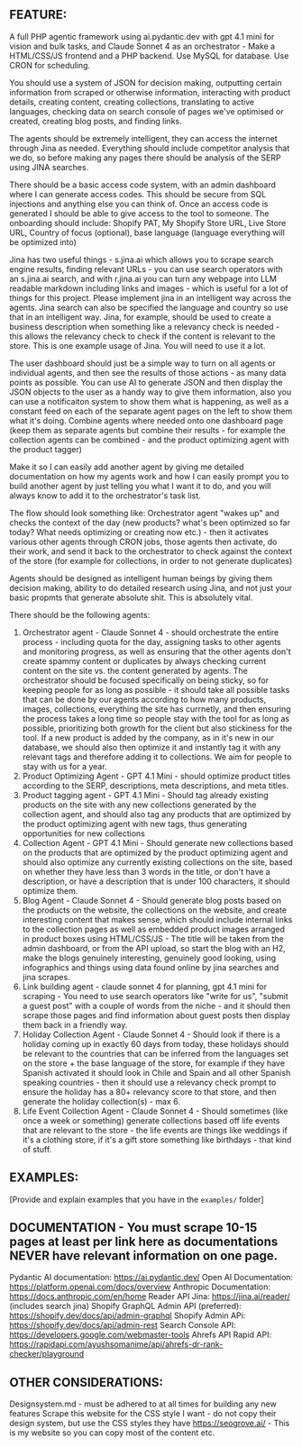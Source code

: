 ## FEATURE:

A full PHP agentic framework using ai.pydantic.dev with gpt 4.1 mini for vision and bulk tasks, and Claude Sonnet 4 as an orchestrator - Make a HTML/CSS/JS frontend and a PHP backend. Use MySQL for database. Use CRON for scheduling.

You should use a system of JSON for decision making, outputting certain information from scraped or otherwise information, interacting with product details, creating content, creating collections, translating to active languages, checking data on search console of pages we've optimised or created, creating blog posts, and finding links. 

The agents should be extremely intelligent, they can access the internet through Jina as needed. Everything should include competitor analysis that we do, so before making any pages there should be analysis of the SERP using JINA searches.

There should be a basic access code system, with an admin dashboard where I can generate access codes. This should be secure from SQL injections and anything else you can think of. Once an access code is generated I should be able to give access to the tool to someone. The onboarding should include: Shopify PAT, My Shopify Store URL, Live Store URL, Country of focus (optional), base language (language everything will be optimized into)

Jina has two useful things - s.jina.ai which allows you to scrape search engine results, finding relevant URLs - you can use search operators with an s.jina.ai search, and with r.jina.ai you can turn any webpage into LLM readable markdown including links and images - which is useful for a lot of things for this project. Please implement jina in an intelligent way across the agents. Jina search can also be specified the language and country so use that in an intelligent way. Jina, for example, should be used to create a business description when something like a relevancy check is needed - this allows the relevancy check to check if the content is relevant to the store. This is one example usage of Jina. You will need to use it a lot.

The user dashboard should just be a simple way to turn on all agents or individual agents, and then see the results of those actions - as many data points as possible. You can use AI to generate JSON and then display the JSON objects to the user as a handy way to give them information, also you can use a notificaiton system to show them what is happening, as well as a constant feed on each of the separate agent pages on the left to show them what it's doing. Combine agents where needed onto one dashboard page (keep them as separate agents but combine their results - for example the collection agents can be combined - and the product optimizing agent with the product tagger)

Make it so I can easily add another agent by giving me detailed documentation on how my agents work and how I can easily prompt you to build another agent by just telling you what I want it to do, and you will always know to add it to the orchestrator's task list.

The flow should look something like: Orchestrator agent "wakes up" and checks the context of the day (new products? what's been optimized so far today? What needs optimizing or creating now etc.) - then it activates various other agents through CRON jobs, those agents then activate, do their work, and send it back to the orchestrator to check against the context of the store (for example for collections, in order to not generate duplicates)

Agents should be designed as intelligent human beings by giving them decision making, ability to do detailed research using Jina, and not just your basic propmts that generate absolute shit. This is absolutely vital.

There should be the following agents:

1. Orchestrator agent - Claude Sonnet 4 - should orchestrate the entire process - including quota for the day, assigning tasks to other agents and monitoring progress, as well as ensuring that the other agents don't create spammy content or duplicates by always checking current content on the site vs. the content generated by agents. The orchestrator should be focused specifically on being sticky, so for keeping people for as long as possible - it should take all possible tasks that can be done by our agents according to how many products, images, collections, everything the site has currnetly, and then ensuring the process takes a long time so people stay with the tool for as long as possible, prioritizing both growth for the client but also stickiness for the tool. If a new product is added by the company, as in it's new in our database, we should also then optimize it and instantly tag it with any relevant tags and therefore adding it to collections. We aim for people to stay with us for a year.
2. Product Optimizing Agent - GPT 4.1 Mini - should optimize product titles according to the SERP, descriptions, meta descriptions, and meta titles.
3. Product tagging agent - GPT 4.1 Mini - Should tag already existing products on the site with any new collections generated by the collection agent, and should also tag any products that are optimized by the product optimizing agent with new tags, thus generating opportunities for new collections
4. Collection Agent - GPT 4.1 Mini - Should generate new collections based on the products that are optimized by the product optimizing agent and should also optimize any currently existing collections on the site, based on whether they have less than 3 words in the title, or don't have a description, or have a description that is under 100 characters, it should optimize them. 
5. Blog Agent - Claude Sonnet 4 - Should generate blog posts based on the products on the website, the collections on the website, and create interesting content that makes sense, which should include internal links to the collection pages as well as embedded product images arranged in product boxes using HTML/CSS/JS - The title will be taken from the admin dashboard, or from the API upload, so start the blog with an H2, make the blogs genuinely interesting, genuinely good looking, using infographics and things using data found online by jina searches and jina scrapes.
6. Link building agent - claude sonnet 4 for planning, gpt 4.1 mini for scraping - You need to use search operators like "write for us", "submit a guest post" with a couple of words from the niche - and it should then scrape those pages and find information about guest posts then display them back in a friendly way.
7. Holiday Collection Agent - Claude Sonnet 4 - Should look if there is a holiday coming up in exactly 60 days from today, these holidays should be relevant to the countries that can be inferred from the languages set on the store + the base language of the store, for example if they have Spanish activated it should look in Chile and Spain and all other Spanish speaking countries - then it should use a relevancy check prompt to ensure the holiday has a 80+ relevancy score to that store, and then generate the holiday collection(s) - max 6.
8. Life Event Collection Agent - Claude Sonnet 4 - Should sometimes (like once a week or something) generate collections based off life events that are relevant to the store - the life events are things like weddings if it's a clothing store, if it's a gift store something like birthdays - that kind of stuff. 



## EXAMPLES:

[Provide and explain examples that you have in the `examples/` folder]

## DOCUMENTATION - You must scrape 10-15 pages at least per link here as documentations NEVER have relevant information on one page.

Pydantic AI documentation: https://ai.pydantic.dev/
Open AI Documentation: https://platform.openai.com/docs/overview
Anthropic Documentation: https://docs.anthropic.com/en/home
Reader API Jina: https://jina.ai/reader/ (includes search jina)
Shopify GraphQL Admin API (preferred): https://shopify.dev/docs/api/admin-graphql
Shopify Admin APi: https://shopify.dev/docs/api/admin-rest
Search Console API: https://developers.google.com/webmaster-tools
Ahrefs API Rapid API: https://rapidapi.com/ayushsomanime/api/ahrefs-dr-rank-checker/playground


## OTHER CONSIDERATIONS:

Designsystem.md - must be adhered to at all times for building any new features
Scrape this website for the CSS style I want - do not copy their design system, but use the CSS styles they have https://seogrove.ai/ - This is my website so you can copy most of the content etc.
